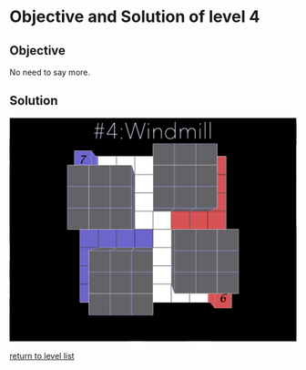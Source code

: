 # Objective and Solution of level 4

## Objective

No need to say more. 

## Solution

![solution](Gif/004.gif)

[return to level list](/README.md#level-details/)
